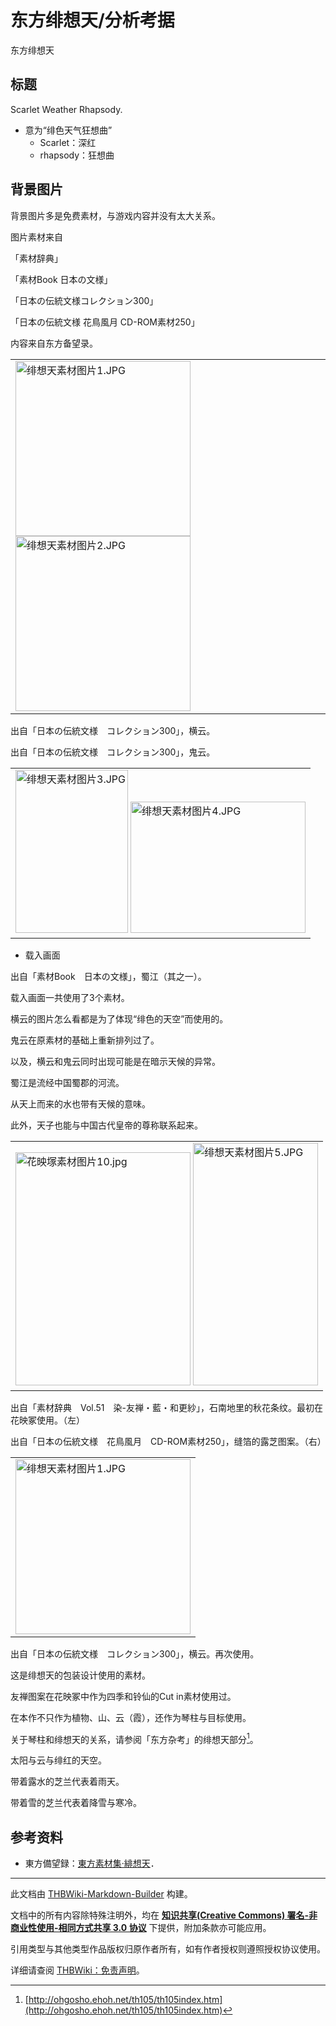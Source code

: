 # 东方绯想天/分析考据

<!-- source html: G:\repos\THBWiki-Markdown-Builder\THBWikiMarkdown\Temp\main\0\04\ns0%3A%E4%B8%9C%E6%96%B9%E7%BB%AF%E6%83%B3%E5%A4%A9%2F%E5%88%86%E6%9E%90%E8%80%83%E6%8D%AE.html -->

东方绯想天

## 标题
  
Scarlet Weather Rhapsody.
  

- 意为“绯色天气狂想曲”
  - Scarlet：深红
  - rhapsody：狂想曲


## 背景图片
  
背景图片多是免费素材，与游戏内容并没有太大关系。  

图片素材来自  

「素材辞典」  

「素材Book 日本の文様」  

「日本の伝統文様コレクション300」  

「日本の伝統文様 花鳥風月 CD-ROM素材250」  

  
  
内容来自东方备望录。  

  


<table>
<tbody><tr>
<td><a href="./文件-绯想天素材图片1.JPG.md" class="image"><img alt="绯想天素材图片1.JPG" src="https://upload.thwiki.cc/4/4a/%E7%BB%AF%E6%83%B3%E5%A4%A9%E7%B4%A0%E6%9D%90%E5%9B%BE%E7%89%871.JPG" decoding="async" loading="lazy" width="280" height="280" data-file-width="250" data-file-height="250"></a> <a href="./文件-绯想天素材图片2.JPG.md" class="image"><img alt="绯想天素材图片2.JPG" src="https://upload.thwiki.cc/1/16/%E7%BB%AF%E6%83%B3%E5%A4%A9%E7%B4%A0%E6%9D%90%E5%9B%BE%E7%89%872.JPG" decoding="async" loading="lazy" width="280" height="280" data-file-width="280" data-file-height="280"></a>
</td></tr></tbody></table>


  
出自「日本の伝統文様　コレクション300」，横云。  

出自「日本の伝統文様　コレクション300」，鬼云。  

  


<table>
<tbody><tr>
<td><a href="./文件-绯想天素材图片3.JPG.md" class="image"><img alt="绯想天素材图片3.JPG" src="https://upload.thwiki.cc/thumb/e/ed/%E7%BB%AF%E6%83%B3%E5%A4%A9%E7%B4%A0%E6%9D%90%E5%9B%BE%E7%89%873.JPG/180px-%E7%BB%AF%E6%83%B3%E5%A4%A9%E7%B4%A0%E6%9D%90%E5%9B%BE%E7%89%873.JPG" decoding="async" loading="lazy" width="180" height="261" srcset="https://upload.thwiki.cc/e/ed/%E7%BB%AF%E6%83%B3%E5%A4%A9%E7%B4%A0%E6%9D%90%E5%9B%BE%E7%89%873.JPG 1.5x" data-file-width="221" data-file-height="320"></a> <a href="./文件-绯想天素材图片4.JPG.md" class="image"><img alt="绯想天素材图片4.JPG" src="https://upload.thwiki.cc/thumb/2/2e/%E7%BB%AF%E6%83%B3%E5%A4%A9%E7%B4%A0%E6%9D%90%E5%9B%BE%E7%89%874.JPG/280px-%E7%BB%AF%E6%83%B3%E5%A4%A9%E7%B4%A0%E6%9D%90%E5%9B%BE%E7%89%874.JPG" decoding="async" loading="lazy" width="280" height="210" srcset="https://upload.thwiki.cc/2/2e/%E7%BB%AF%E6%83%B3%E5%A4%A9%E7%B4%A0%E6%9D%90%E5%9B%BE%E7%89%874.JPG 1.5x" data-file-width="320" data-file-height="240"></a>
</td></tr></tbody></table>


- 载入画面

  
出自「素材Book　日本の文様」，蜀江（其之一）。  

  
  
载入画面一共使用了3个素材。  

横云的图片怎么看都是为了体现“绯色的天空”而使用的。  

鬼云在原素材的基础上重新排列过了。  

以及，横云和鬼云同时出现可能是在暗示天候的异常。  

蜀江是流经中国蜀郡的河流。  

从天上而来的水也带有天候的意味。  

此外，天子也能与中国古代皇帝的尊称联系起来。  

  


<table>
<tbody><tr>
<td><a href="./文件-花映塚素材图片10.jpg.md" class="image"><img alt="花映塚素材图片10.jpg" src="https://upload.thwiki.cc/thumb/e/e9/%E8%8A%B1%E6%98%A0%E5%A1%9A%E7%B4%A0%E6%9D%90%E5%9B%BE%E7%89%8710.jpg/280px-%E8%8A%B1%E6%98%A0%E5%A1%9A%E7%B4%A0%E6%9D%90%E5%9B%BE%E7%89%8710.jpg" decoding="async" loading="lazy" width="280" height="373" srcset="https://upload.thwiki.cc/e/e9/%E8%8A%B1%E6%98%A0%E5%A1%9A%E7%B4%A0%E6%9D%90%E5%9B%BE%E7%89%8710.jpg 1.5x" data-file-width="285" data-file-height="380"></a> <a href="./文件-绯想天素材图片5.JPG.md" class="image"><img alt="绯想天素材图片5.JPG" src="https://upload.thwiki.cc/3/3d/%E7%BB%AF%E6%83%B3%E5%A4%A9%E7%B4%A0%E6%9D%90%E5%9B%BE%E7%89%875.JPG" decoding="async" loading="lazy" width="200" height="388" data-file-width="196" data-file-height="380"></a>
</td></tr></tbody></table>


  
出自「素材辞典　Vol.51　染-友禅・藍・和更紗」，石南地里的秋花条纹。最初在花映冢使用。（左）  

出自「日本の伝統文様　花鳥風月　CD-ROM素材250」，缝箔的露芝图案。（右）  

  


<table>
<tbody><tr>
<td><a href="./文件-绯想天素材图片1.JPG.md" class="image"><img alt="绯想天素材图片1.JPG" src="https://upload.thwiki.cc/4/4a/%E7%BB%AF%E6%83%B3%E5%A4%A9%E7%B4%A0%E6%9D%90%E5%9B%BE%E7%89%871.JPG" decoding="async" loading="lazy" width="280" height="280" data-file-width="250" data-file-height="250"></a>
</td></tr></tbody></table>


  
出自「日本の伝統文様　コレクション300」，横云。再次使用。  

  
  
这是绯想天的包装设计使用的素材。  

友禅图案在花映冢中作为四季和铃仙的Cut in素材使用过。  

在本作不只作为植物、山、云（霞），还作为琴柱与目标使用。  

关于琴柱和绯想天的关系，请参阅「东方杂考」的绯想天部分[^cite_note-1]。  

  
  
太阳与云与绯红的天空。  

带着露水的芝兰代表着雨天。  

带着雪的芝兰代表着降雪与寒冷。  

  

## 参考资料
- 東方備望録：[東方素材集·緋想天](http://ohgosho.ehoh.net/sozai/tsfr.htm)．

[^cite_note-1]: [http://ohgosho.ehoh.net/th105/th105index.htm](http://ohgosho.ehoh.net/th105/th105index.htm)





---

此文档由 [THBWiki-Markdown-Builder](https://github.com/Delsin-Yu/THBWiki-Markdown-Builder) 构建。

文档中的所有内容除特殊注明外，均在 [**知识共享(Creative Commons) 署名-非商业性使用-相同方式共享 3.0 协议**](https://creativecommons.org/licenses/by-sa/3.0/deed.zh-hans) 下提供，附加条款亦可能应用。

引用类型与其他类型作品版权归原作者所有，如有作者授权则遵照授权协议使用。

详细请查阅 [THBWiki：免责声明](https://thbwiki.cc/THBWiki:%E5%85%8D%E8%B4%A3%E5%A3%B0%E6%98%8E)。

